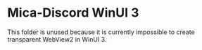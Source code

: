 # Mica-Discord WinUI 3

This folder is unused because it is currently impossible to create transparent WebView2 in WinUI 3.
